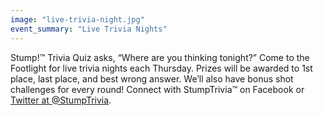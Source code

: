 ```yaml
---
image: "live-trivia-night.jpg"
event_summary: "Live Trivia Nights"
---
```


Stump!™ Trivia Quiz asks, “Where are you thinking tonight?” Come to the Footlight for live trivia nights each Thursday. Prizes will be awarded to 1st place, last place, and best wrong answer. We’ll also have bonus shot challenges for every round! Connect with StumpTrivia™ on Facebook or [Twitter at @StumpTrivia](https://twitter.com/StumpTrivia).
